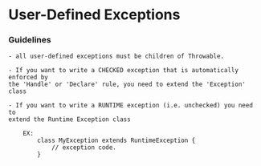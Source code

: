 # User-Defined Exceptions

### Guidelines

    - all user-defined exceptions must be children of Throwable. 
    
    - If you want to write a CHECKED exception that is automatically enforced by
    the 'Handle' or 'Declare' rule, you need to extend the 'Exception' class
    
    - If you want to write a RUNTIME exception (i.e. unchecked) you need to 
    extend the Runtime Exception class
    
        EX:
            class MyException extends RuntimeException {
                // exception code.
            }